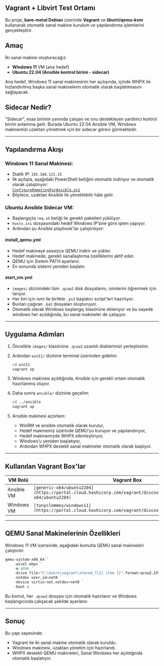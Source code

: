 ## Vagrant + Libvirt Test Ortamı

Bu proje, **bare-metal Debian** üzerinde **Vagrant** ve **libvirt/qemu-kvm** kullanarak otomatik sanal makine kurulum ve yapılandırma işlemlerini gerçekleştirir.

## Amaç

İki sanal makine oluşturacağız:

- **Windows 11** VM (ana hedef)
- **Ubuntu 22.04 (Ansible kontrol birimi - sidecar)**

Ana hedef, Windows 11 sanal makinesinin her açılışında, içinde WHPX ile hızlandırılmış başka sanal makinelerin otomatik olarak başlatılmasını sağlayacak.

## Sidecar Nedir?

"Sidecar", esas birimin yanında çalışan ve onu destekleyen yardımcı kontrol birimi anlamına gelir. Burada Ubuntu 22.04 Ansible VM, Windows makinemizi uzaktan yönetmek için bir sidecar görevi görmektedir.

---

## Yapılandırma Akışı

### Windows 11 Sanal Makinesi:

- Statik IP: `192.168.121.15`
- İlk açılışta, aşağıdaki PowerShell betiğini otomatik indiriyor ve otomatik olarak çalıştırıyor:  
  [`ConfigureRemotingForAnsible.ps1`](https://raw.githubusercontent.com/ansible/ansible-documentation/devel/examples/scripts/ConfigureRemotingForAnsible.ps1)
- Böylece, uzaktan Ansible ile yönetilebilir hâle gelir.

### Ubuntu Ansible Sidecar VM:

- Başlangıçta `req.sh` betiği ile gerekli paketleri yüklüyor.
- `hosts.ini` dosyasındaki hedef Windows IP’sine göre işlem yapıyor.
- Ardından şu Ansible playbook'lar çalıştırılıyor:

#### install_qemu.yml

- Hedef makineye sessizce QEMU indirir ve yükler.
- Hedef makinede, gerekli sanallaştırma özelliklerini aktif eder.
- QEMU için Sistem PATH ayarlanır.
- En sonunda sistemi yeniden başlatır.

####  start_vm.yml

- `images/` dizinindeki tüm `.qcow2` disk dosyalarını, isimlerini öğrenmek için tarıyor.
- Her biri için ismi ile birlikte `.ps1` başlatıcı script'leri hazırlıyor.
- Bunları çağıran `.bat` dosyaları oluşturuyor.
- Otomatik olarak Windows başlangıç klasörüne ekleniyor ve bu sayede windows her açıldığında, bu sanal makineler de çalışıyor.

---

## Uygulama Adımları

1. Öncelikle `images/` klasörüne `.qcow2` uzantılı disklerimizi yerleştirelim.
2. Ardından `win11/` dizinine terminal üzerinden gidelim:

   ```bash
   cd win11
   vagrant up
   ```

3. Windows makinesi açıldığında, Ansible için gerekli ortam otomatik hazırlanmış oluyor.
4. Daha sonra `ansible/` dizinine geçelim:

   ```bash
   cd ../ansible
   vagrant up
   ```

5. Ansible makinesi açılırken:
   - WinRM ve ansible otomatik olarak kurulur,
   - Hedef makinemiz üzerinde QEMU’yu kuruyor ve yapılandırıyor,
   - Hedef makinemizde WHPX etkinleştiriyor,
   - Windows’u yeniden başlatıyor,
   - Ardından WHPX destekli sanal makineler otomatik olarak başlıyor.
---

## Kullanılan Vagrant Box'lar

| VM Rolü      | Vagrant Box                 |
|--------------|-----------------------------|
| Ansible VM   | `[generic-x64/ubuntu2204](https://portal.cloud.hashicorp.com/vagrant/discover/generic-x64/ubuntu2204)`    |
| Windows VM   | `[tonyclemmey/windows11](https://portal.cloud.hashicorp.com/vagrant/discover/tonyclemmey/windows11)`     |

---

## QEMU Sanal Makinelerinin Özellikleri

Windows 11 VM içerisinde, aşağıdaki komutla QEMU sanal makineleri çalıştırılır:

```powershell
qemu-system-x86_64 `
    -accel whpx `
    -m 4096 `
    -drive file="C:\Users\vagrant\shared_f\{{ item }}",format=qcow2,if=virtio `
    -netdev user,id=net0 `
    -device virtio-net,netdev=net0 `
    -boot c
```

Bu komut, her `.qcow2` dosyası için otomatik hazırlanır ve Windows başlangıcında çalışacak şekilde ayarlanır.

---

## Sonuç

Bu yapı sayesinde:

- Vagrant ile iki sanal makine otomatik olarak kuruldu .
- Windows makinesi, uzaktan yönetim için hazırlandı.
- WHPX destekli QEMU makineleri, Sanal Windows her açıldığında otomatik başlatıyor.


